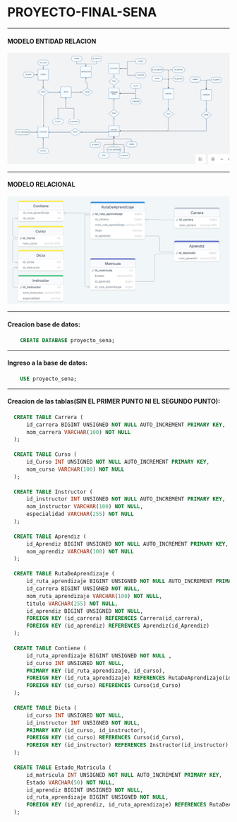 # PROYECTO-FINAL-SENA
***
#### MODELO ENTIDAD RELACION
![modelo_entidad_relacion](Diagrama_entidad_relacion_SENA.png)
***
#### MODELO RELACIONAL
![Modelo Relacional](Modelo_relacional_SENA.png)
***
#### Creacion base de datos:
~~~sql
    CREATE DATABASE proyecto_sena;
~~~
***
#### Ingreso a la base de datos:
~~~sql
    USE proyecto_sena;
~~~
***
#### Creacion de las tablas(SIN EL PRIMER PUNTO NI EL SEGUNDO PUNTO):
~~~sql
  CREATE TABLE Carrera (
      id_carrera BIGINT UNSIGNED NOT NULL AUTO_INCREMENT PRIMARY KEY,
      nom_carrera VARCHAR(100) NOT NULL
  );
  
  CREATE TABLE Curso (
      id_Curso INT UNSIGNED NOT NULL AUTO_INCREMENT PRIMARY KEY,
      nom_curso VARCHAR(100) NOT NULL
  );
  
  CREATE TABLE Instructor (
      id_instructor INT UNSIGNED NOT NULL AUTO_INCREMENT PRIMARY KEY,
      nom_instructor VARCHAR(100) NOT NULL,
      especialidad VARCHAR(255) NOT NULL
  );
  
  CREATE TABLE Aprendiz (
      id_Aprendiz BIGINT UNSIGNED NOT NULL AUTO_INCREMENT PRIMARY KEY,
      nom_aprendiz VARCHAR(100) NOT NULL
  );
  
  CREATE TABLE RutaDeAprendizaje (
      id_ruta_aprendizaje BIGINT UNSIGNED NOT NULL AUTO_INCREMENT PRIMARY KEY,
      id_carrera BIGINT UNSIGNED NOT NULL,
      nom_ruta_aprendizaje VARCHAR(100) NOT NULL,
      titulo VARCHAR(255) NOT NULL,
      id_aprendiz BIGINT UNSIGNED NOT NULL,
      FOREIGN KEY (id_carrera) REFERENCES Carrera(id_carrera),
      FOREIGN KEY (id_aprendiz) REFERENCES Aprendiz(id_Aprendiz)
  );
  
  CREATE TABLE Contiene (
      id_ruta_aprendizaje BIGINT UNSIGNED NOT NULL ,
      id_curso INT UNSIGNED NOT NULL,
      PRIMARY KEY (id_ruta_aprendizaje, id_curso),
      FOREIGN KEY (id_ruta_aprendizaje) REFERENCES RutaDeAprendizaje(id_ruta_aprendizaje),
      FOREIGN KEY (id_curso) REFERENCES Curso(id_Curso)
  );
  
  CREATE TABLE Dicta (
      id_curso INT UNSIGNED NOT NULL,
      id_instructor INT UNSIGNED NOT NULL,
      PRIMARY KEY (id_curso, id_instructor),
      FOREIGN KEY (id_curso) REFERENCES Curso(id_Curso),
      FOREIGN KEY (id_instructor) REFERENCES Instructor(id_instructor)
  );
  
  CREATE TABLE Estado_Matricula (
      id_matricula INT UNSIGNED NOT NULL AUTO_INCREMENT PRIMARY KEY,
      Estado VARCHAR(50) NOT NULL,
      id_aprendiz BIGINT UNSIGNED NOT NULL,
      id_ruta_aprendizaje BIGINT UNSIGNED NOT NULL,
      FOREIGN KEY (id_aprendiz, id_ruta_aprendizaje) REFERENCES RutaDeAprendizaje(id_aprendiz, id_ruta_aprendizaje)
  );
